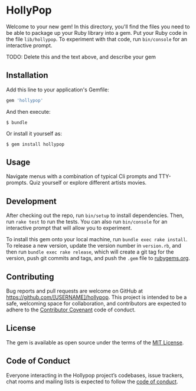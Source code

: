 # HollyPop

Welcome to your new gem! In this directory, you'll find the files you need to be able to package up your Ruby library into a gem. Put your Ruby code in the file `lib/hollypop`. To experiment with that code, run `bin/console` for an interactive prompt.

TODO: Delete this and the text above, and describe your gem

## Installation

Add this line to your application's Gemfile:

```ruby
gem 'hollypop'
```

And then execute:

    $ bundle

Or install it yourself as:

    $ gem install hollypop

## Usage

Navigate menus with a combination of typical Cli prompts and TTY-prompts. Quiz yourself or explore different artists movies.

## Development

After checking out the repo, run `bin/setup` to install dependencies. Then, run `rake test` to run the tests. You can also run `bin/console` for an interactive prompt that will allow you to experiment.

To install this gem onto your local machine, run `bundle exec rake install`. To release a new version, update the version number in `version.rb`, and then run `bundle exec rake release`, which will create a git tag for the version, push git commits and tags, and push the `.gem` file to [rubygems.org](https://rubygems.org).

## Contributing

Bug reports and pull requests are welcome on GitHub at https://github.com/[USERNAME]/hollypop. This project is intended to be a safe, welcoming space for collaboration, and contributors are expected to adhere to the [Contributor Covenant](http://contributor-covenant.org) code of conduct.

## License

The gem is available as open source under the terms of the [MIT License](https://opensource.org/licenses/MIT).

## Code of Conduct

Everyone interacting in the Hollypop project’s codebases, issue trackers, chat rooms and mailing lists is expected to follow the [code of conduct](https://github.com/[USERNAME]/hollypop/blob/master/CODE_OF_CONDUCT.md).

